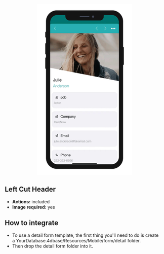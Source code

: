 <p align="center"><img src="https://github.com/4d-for-ios/4d-for-ios-form-detail-LeftCutHeader/blob/master/template.gif" alt="Left Cut Header" height="auto" width="300"></p>

## Left Cut Header

* **Actions:** included
* **Image required:** yes

## How to integrate

* To use a detail form template, the first thing you'll need to do is create a YourDatabase.4dbase/Resources/Mobile/form/detail folder.
* Then drop the detail form folder into it.

